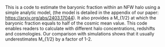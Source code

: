 This is a code to estimate the baryonic fraction within an NFW halo using a simple analytic model, 
(the model is detailed in the appendix of our paper: https://arxiv.org/abs/2403.17044). 
It also provides a M\_{1/2} at which the baryonic fraction equals to half of the cosmic mean value. 
This code enables readers to calculate with different halo concentrations, redshifts and cosmologies.
Our comparison with simulations shows that it usually underestimates M\_{1/2} by a factor of 1-2. 
